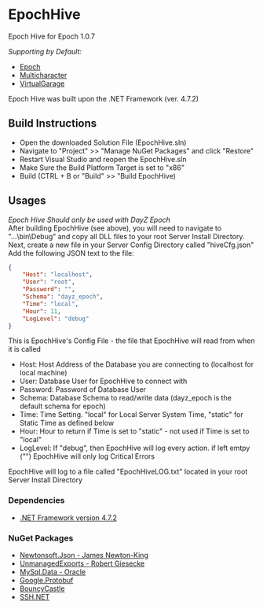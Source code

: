 # EpochHive
Epoch Hive for Epoch 1.0.7

*Supporting by Default:*
- [Epoch](https://epochmod.com/a2dayzepoch.php)
- [Multicharacter](https://epochmod.com/forum/topic/4944-release-multiple-character-support-now-compatible-with-epoch-1051/)
- [VirtualGarage](https://github.com/oiad/virtualGarage)

Epoch Hive was built upon the .NET Framework (ver. 4.7.2)

## Build Instructions
- Open the downloaded Solution File (EpochHive.sln)
- Navigate to  "Project" >> "Manage NuGet Packages"  and click "Restore"
- Restart Visual Studio and reopen the EpochHive.sln
- Make Sure the Build Platform Target is set to "x86"
- Build (CTRL + B or "Build" >> "Build EpochHive) 

## Usages
*Epoch Hive Should only be used with DayZ Epoch*  
After building EpochHive (see above), you will need to navigate to "...\bin\Debug\" and copy all DLL files to your root Server Install Directory.  
Next, create a new file in your Server Config Directory called "hiveCfg.json"  
Add the following JSON text to the file:
```json
{
	"Host": "localhost",
	"User": "root",
	"Password": "",
	"Schema": "dayz_epoch",
	"Time": "local",
	"Hour": 11,
	"LogLevel": "debug"
}
```  

This is EpochHive's Config File - the file that EpochHive will read from when it is called  
- Host: Host Address of the Database you are connecting to (localhost for local machine)
- User: Database User for EpochHive to connect with
- Password: Password of Database User
- Schema: Database Schema to read/write data (dayz_epoch is the default schema for epoch)
- Time: Time Setting. "local" for Local Server System Time, "static" for Static Time as defined below
- Hour: Hour to return if Time is set to "static" - not used if Time is set to "local"
- LogLevel: If "debug", then EpochHive will log every action. if left emtpy ("")  EpochHive will only log Critical Errors

EpochHive will log to a file called "EpochHiveLOG.txt" located in your root Server Install Directory   
  
### Dependencies
- [.NET Framework version 4.7.2](https://dotnet.microsoft.com/download/thank-you/net472)

### NuGet Packages
- [Newtonsoft.Json - James Newton-King](https://www.newtonsoft.com/json)
- [UnmanagedExports - Robert Giesecke](https://sites.google.com/site/robertgiesecke/Home/uploads/unmanagedexports)
- [MySql.Data - Oracle](https://dev.mysql.com/downloads/)
- [Google.Protobuf](https://github.com/protocolbuffers/protobuf)
- [BouncyCastle](http://www.bouncycastle.org/csharp/)
- [SSH.NET](https://github.com/sshnet/SSH.NET/)
